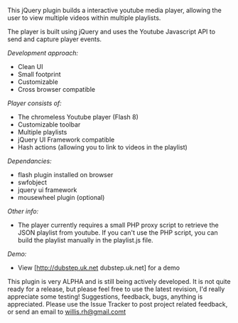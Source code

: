 This jQuery plugin builds a interactive youtube media player, allowing the user to view multiple videos within multiple playlists. 

The player is built using jQuery and uses the Youtube Javascript API to send and capture player events.

*Development approach:*
  * Clean UI
  * Small footprint
  * Customizable
  * Cross browser compatible

*Player consists of:*
  * The chromeless Youtube player (Flash 8)
  * Customizable toolbar 
  * Multiple playlists
  * jQuery UI Framework compatible
  * Hash actions (allowing you to link to videos in the playlist)

*Dependancies:*
  * flash plugin installed on browser
  * swfobject
  * jquery ui framework
  * mousewheel plugin (optional)

*Other info:*
  * The player currently requires a small PHP proxy script to retrieve the JSON playlist from youtube. If you can't use the PHP script, you can build the playlist manually in the playlist.js file.

*Demo:*
  * View [http://dubstep.uk.net dubstep.uk.net] for a demo

This plugin is very ALPHA and is still being actively developed. It is not quite ready for a release, but please feel free to use the latest revision, I'd really appreciate some testing!
Suggestions, feedback, bugs, anything is appreciated. Please use the Issue Tracker to post project related feedback, or send an email to willis.rh@gmail.comt
